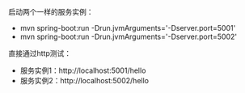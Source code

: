 启动两个一样的服务实例：
- mvn spring-boot:run -Drun.jvmArguments='-Dserver.port=5001'
- mvn spring-boot:run -Drun.jvmArguments='-Dserver.port=5002'

直接通过http测试：
- 服务实例1：http://localhost:5001/hello
- 服务实例2：http://localhost:5002/hello